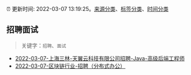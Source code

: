 :alarm_clock: 更新时间: 2022-03-07 13:19:25。[来源分类](../README.md)、[标签分类](../TAGS.md)、[时间分类](../TIMELINE.md)

## 招聘面试


> 关键字：`招聘`、`面试`



- [2022-03-07-上海三林-天翼云科技有限公司招聘-Java-高级后端工程师](https://www.v2ex.com/t/838702) 
- [2022-03-07-区块链行业-招聘（分布式办公）](https://www.v2ex.com/t/838699) 